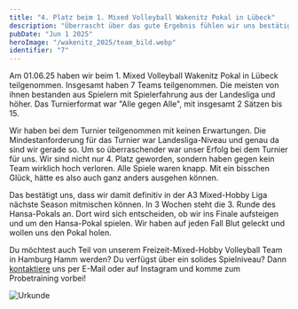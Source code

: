 ```yaml
---
title: "4. Platz beim 1. Mixed Volleyball Wakenitz Pokal in Lübeck"
description: "Überrascht über das gute Ergebnis fühlen wir uns bestätigt die nächste Season in A3 zu spielen. Bei diesem Turnier konnten wir nicht nur mithalten, sondern uns auch gegen zahlreiche Teams auf Landesliga-Niveau und höher durchsetzen."
pubDate: "Jun 1 2025"
heroImage: "/wakenitz_2025/team_bild.webp"
identifier: "7"
---
```


Am 01.06.25 haben wir beim 1. Mixed Volleyball Wakenitz Pokal in Lübeck teilgenommen.
Insgesamt haben 7 Teams teilgenommen.
Die meisten von ihnen bestanden aus Spielern mit Spielerfahrung aus der Landesliga und höher.
Das Turnierformat war "Alle gegen Alle", mit insgesamt 2 Sätzen bis 15.

Wir haben bei dem Turnier teilgenommen mit keinen Erwartungen.
Die Mindestanforderung für das Turnier war Landesliga-Niveau und genau da sind wir gerade so.
Um so überraschender war unser Erfolg bei dem Turnier für uns.
Wir sind nicht nur 4. Platz geworden, sondern haben gegen kein Team wirklich hoch verloren.
Alle Spiele waren knapp.
Mit ein bisschen Glück, hätte es also auch ganz anders ausgehen können.

Das bestätigt uns, dass wir damit definitiv in der A3 Mixed-Hobby Liga nächste Season mitmischen können.
In 3 Wochen steht die 3. Runde des Hansa-Pokals an. 
Dort wird sich entscheiden, ob wir ins Finale aufsteigen und um den Hansa-Pokal spielen.
Wir haben auf jeden Fall Blut geleckt und wollen uns den Pokal holen.

Du möchtest auch Teil von unserem Freizeit-Mixed-Hobby Volleyball Team in Hamburg Hamm werden?
Du verfügst über ein solides Spielniveau?
Dann [kontaktiere](/de/contact/) uns per E-Mail oder auf Instagram und komme zum Probetraining vorbei!

![Urkunde](/wakenitz_2025/urkunde.webp)
